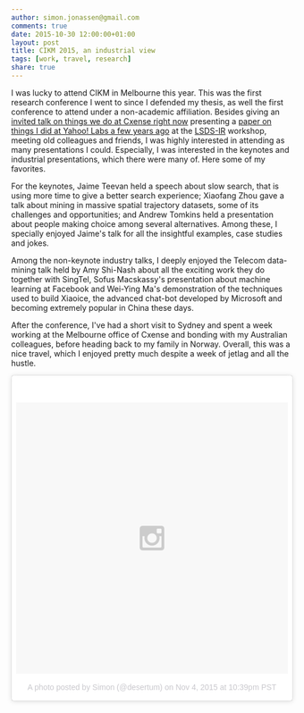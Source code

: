 ```yaml
---
author: simon.jonassen@gmail.com
comments: true
date: 2015-10-30 12:00:00+01:00
layout: post
title: CIKM 2015, an industrial view
tags: [work, travel, research]
share: true
---
```


I was lucky to attend CIKM in Melbourne this year. This was the first research conference I went to since I defended my thesis, as well the first conference to attend under a non-academic affiliation. Besides giving an [invited talk on things we do at Cxense right now](http://s-j.github.io/cxense-at-lsdsir-2015/) presenting a [paper on things I did at Yahoo! Labs a few years ago](http://dl.acm.org/citation.cfm?doid=2809948.2809951) at the [LSDS-IR](https://twitter.com/lsdsir) workshop, meeting old colleagues and friends, I was highly interested in attending as many presentations I could. Especially, I was interested in the keynotes and industrial presentations, which there were many of. Here some of my favorites.

For the keynotes, Jaime Teevan held a speech about slow search, that is using more time to give a better search experience; Xiaofang Zhou gave a talk about mining in massive spatial trajectory datasets, some of its challenges and opportunities; and Andrew Tomkins held a presentation about people making choice among several alternatives. Among these, I specially enjoyed Jaime's talk for all the insightful examples, case studies and jokes.

Among the non-keynote industry talks, I deeply enjoyed the Telecom data-mining talk held by Amy Shi-Nash about all the exciting work they do together with SingTel, Sofus Macskassy's presentation about machine learning at Facebook and Wei-Ying Ma's demonstration of the techniques used to build Xiaoice, the advanced chat-bot developed by Microsoft and becoming extremely popular in China these days.

After the conference, I've had a short visit to Sydney and spent a week working at the Melbourne office of Cxense and bonding with my Australian colleagues, before heading back to my family in Norway. Overall, this was a nice travel, which I enjoyed pretty much despite a week of jetlag and all the hustle.

<blockquote class="instagram-media" data-instgrm-version="6" style="align:center; background:#FFF; border:0; border-radius:3px; box-shadow:0 0 1px 0 rgba(0,0,0,0.5),0 1px 10px 0 rgba(0,0,0,0.15); margin: 1px; max-width:658px; padding:0; width:99.375%; width:-webkit-calc(100% - 2px); width:calc(100% - 2px);"><div style="padding:8px;"> <div style=" background:#F8F8F8; line-height:0; margin-top:40px; padding:50.0% 0; text-align:center; width:100%;"> <div style=" background:url(data:image/png;base64,iVBORw0KGgoAAAANSUhEUgAAACwAAAAsCAMAAAApWqozAAAAGFBMVEUiIiI9PT0eHh4gIB4hIBkcHBwcHBwcHBydr+JQAAAACHRSTlMABA4YHyQsM5jtaMwAAADfSURBVDjL7ZVBEgMhCAQBAf//42xcNbpAqakcM0ftUmFAAIBE81IqBJdS3lS6zs3bIpB9WED3YYXFPmHRfT8sgyrCP1x8uEUxLMzNWElFOYCV6mHWWwMzdPEKHlhLw7NWJqkHc4uIZphavDzA2JPzUDsBZziNae2S6owH8xPmX8G7zzgKEOPUoYHvGz1TBCxMkd3kwNVbU0gKHkx+iZILf77IofhrY1nYFnB/lQPb79drWOyJVa/DAvg9B/rLB4cC+Nqgdz/TvBbBnr6GBReqn/nRmDgaQEej7WhonozjF+Y2I/fZou/qAAAAAElFTkSuQmCC); display:block; height:44px; margin:0 auto -44px; position:relative; top:-22px; width:44px;"></div></div><p style=" color:#c9c8cd; font-family:Arial,sans-serif; font-size:14px; line-height:17px; margin-bottom:0; margin-top:8px; overflow:hidden; padding:8px 0 7px; text-align:center; text-overflow:ellipsis; white-space:nowrap;"><a href="https://www.instagram.com/p/9sYJweMZHc/" style=" color:#c9c8cd; font-family:Arial,sans-serif; font-size:14px; font-style:normal; font-weight:normal; line-height:17px; text-decoration:none;" target="_blank">A photo posted by Simon (@desertum)</a> on <time style=" font-family:Arial,sans-serif; font-size:14px; line-height:17px;" datetime="2015-11-05T06:39:42+00:00">Nov 4, 2015 at 10:39pm PST</time></p></div></blockquote>
<script async defer src="//platform.instagram.com/en_US/embeds.js"></script>

